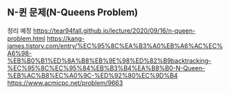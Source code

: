 ## N-퀸 문제(N-Queens Problem)
정리 예정
https://tear94fall.github.io/lecture/2020/09/16/n-queen-problem.html
https://kang-james.tistory.com/entry/%EC%95%8C%EA%B3%A0%EB%A6%AC%EC%A6%98-%EB%B0%B1%ED%8A%B8%EB%9E%98%ED%82%B9backtracking-%EC%95%8C%EC%95%84%EB%B3%B4%EA%B8%B0-N-Queen-%EB%AC%B8%EC%A0%9C-%ED%92%80%EC%9D%B4
https://www.acmicpc.net/problem/9663